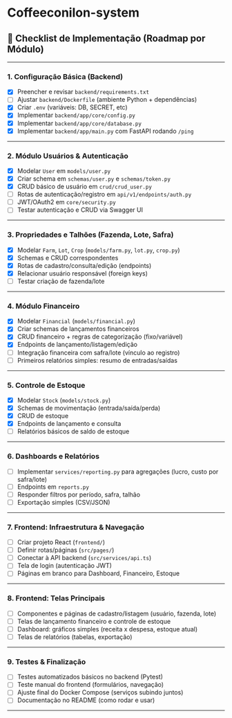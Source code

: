 # Coffeeconilon-system

## 🚩 **Checklist de Implementação (Roadmap por Módulo)**

---

### **1. Configuração Básica (Backend)**

* [X] Preencher e revisar `backend/requirements.txt`
* [ ] Ajustar `backend/Dockerfile` (ambiente Python + dependências)
* [X] Criar `.env` (variáveis: DB, SECRET, etc)
* [X] Implementar `backend/app/core/config.py`
* [X] Implementar `backend/app/core/database.py`
* [X] Implementar `backend/app/main.py` com FastAPI rodando `/ping`

---

### **2. Módulo Usuários & Autenticação**

* [X] Modelar `User` em `models/user.py`
* [X] Criar schema em `schemas/user.py` e `schemas/token.py`
* [X] CRUD básico de usuário em `crud/crud_user.py`
* [ ] Rotas de autenticação/registro em `api/v1/endpoints/auth.py`
* [ ] JWT/OAuth2 em `core/security.py`
* [ ] Testar autenticação e CRUD via Swagger UI

---

### **3. Propriedades e Talhões (Fazenda, Lote, Safra)**

* [X] Modelar `Farm`, `Lot`, `Crop` (`models/farm.py`, `lot.py`, `crop.py`)
* [X] Schemas e CRUD correspondentes
* [X] Rotas de cadastro/consulta/edição (endpoints)
* [X] Relacionar usuário responsável (foreign keys)
* [ ] Testar criação de fazenda/lote

---

### **4. Módulo Financeiro**

* [X] Modelar `Financial` (`models/financial.py`)
* [X] Criar schemas de lançamentos financeiros
* [X] CRUD financeiro + regras de categorização (fixo/variável)
* [X] Endpoints de lançamento/listagem/edição
* [ ] Integração financeira com safra/lote (vínculo ao registro)
* [ ] Primeiros relatórios simples: resumo de entradas/saídas

---

### **5. Controle de Estoque**

* [X] Modelar `Stock` (`models/stock.py`)
* [X] Schemas de movimentação (entrada/saída/perda)
* [X] CRUD de estoque
* [X] Endpoints de lançamento e consulta
* [ ] Relatórios básicos de saldo de estoque

---

### **6. Dashboards e Relatórios**

* [ ] Implementar `services/reporting.py` para agregações (lucro, custo por safra/lote)
* [ ] Endpoints em `reports.py`
* [ ] Responder filtros por período, safra, talhão
* [ ] Exportação simples (CSV/JSON)

---

### **7. Frontend: Infraestrutura & Navegação**

* [ ] Criar projeto React (`frontend/`)
* [ ] Definir rotas/páginas (`src/pages/`)
* [ ] Conectar à API backend (`src/services/api.ts`)
* [ ] Tela de login (autenticação JWT)
* [ ] Páginas em branco para Dashboard, Financeiro, Estoque

---

### **8. Frontend: Telas Principais**

* [ ] Componentes e páginas de cadastro/listagem (usuário, fazenda, lote)
* [ ] Telas de lançamento financeiro e controle de estoque
* [ ] Dashboard: gráficos simples (receita x despesa, estoque atual)
* [ ] Telas de relatórios (tabelas, exportação)

---

### **9. Testes & Finalização**

* [ ] Testes automatizados básicos no backend (Pytest)
* [ ] Teste manual do frontend (formulários, navegação)
* [ ] Ajuste final do Docker Compose (serviços subindo juntos)
* [ ] Documentação no README (como rodar e usar)

---

